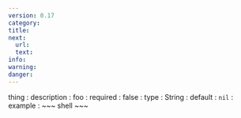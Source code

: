```yaml
---
version: 0.17
category: 
title: 
next:
  url: 
  text: 
info:
warning: 
danger:
---
```


thing
: description
  : foo
: required
  : false
: type
  : String
: default
  : `nil`
: example
  : ~~~ shell
    ~~~
